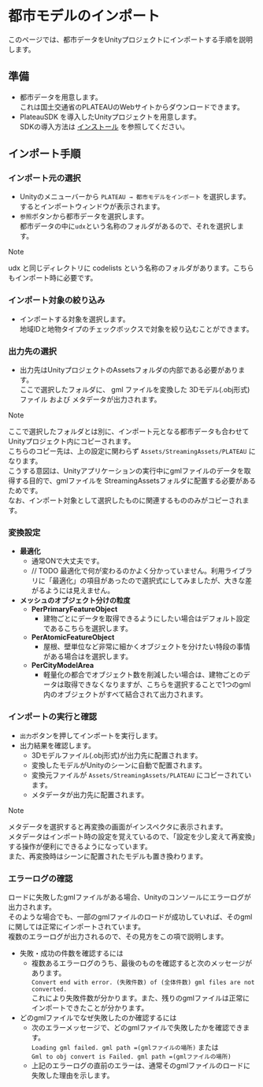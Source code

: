 # 都市モデルのインポート

このページでは、都市データをUnityプロジェクトにインポートする手順を説明します。

## 準備
- 都市データを用意します。   
  これは国土交通省のPLATEAUのWebサイトからダウンロードできます。  
- PlateauSDK を導入したUnityプロジェクトを用意します。  
  SDKの導入方法は [インストール](Installation.md) を参照してください。

## インポート手順
### インポート元の選択
- Unityのメニューバーから ```PLATEAU → 都市モデルをインポート``` を選択します。   
  するとインポートウィンドウが表示されます。
- ```参照```ボタンから都市データを選択します。   
  都市データの中に```udx```という名称のフォルダがあるので、それを選択します。

>[!NOTE]
> udx と同じディレクトリに codelists という名称のフォルダがあります。こちらもインポート時に必要です。

### インポート対象の絞り込み
- インポートする対象を選択します。  
  地域IDと地物タイプのチェックボックスで対象を絞り込むことができます。

### 出力先の選択
- 出力先はUnityプロジェクトのAssetsフォルダの内部である必要があります。  
  ここで選択したフォルダに、 gml ファイルを変換した 3Dモデル(.obj形式)ファイル および メタデータが出力されます。

>[!NOTE]
>   ここで選択したフォルダとは別に、インポート元となる都市データも合わせてUnityプロジェクト内にコピーされます。  
>   こちらのコピー先は、上の設定に関わらず ```Assets/StreamingAssets/PLATEAU``` になります。  
>   こうする意図は、Unityアプリケーションの実行中にgmlファイルのデータを取得する目的で、gmlファイルを StreamingAssetsフォルダに配置する必要があるためです。  
>   なお、インポート対象として選択したものに関連するもののみがコピーされます。

### 変換設定  
- **最適化**
  - 通常ONで大丈夫です。  
  - // TODO 最適化で何が変わるのかよく分かっていません。利用ライブラリに「最適化」の項目があったので選択式にしてみましたが、大きな差がるようには見えません。
- **メッシュのオブジェクト分けの粒度**
  - **PerPrimaryFeatureObject**
    - 建物ごとにデータを取得できるようにしたい場合はデフォルト設定であるこちらを選択します。
  - **PerAtomicFeatureObject**
    - 屋根、壁単位など非常に細かくオブジェクトを分けたい特段の事情がある場合はを選択します。  
  - **PerCityModelArea**
    - 軽量化の都合でオブジェクト数を削減したい場合は、建物ごとのデータは取得できなくなりますが、こちらを選択することで1つのgml内のオブジェクトがすべて結合されて出力されます。

### インポートの実行と確認
  - ```出力```ボタンを押してインポートを実行します。
  - 出力結果を確認します。
     - 3Dモデルファイル(.obj形式)が出力先に配置されます。
     - 変換したモデルがUnityのシーンに自動で配置されます。
     - 変換元ファイルが ```Assets/StreamingAssets/PLATEAU``` にコピーされています。
     - メタデータが出力先に配置されます。

>[!NOTE]
> メタデータを選択すると再変換の画面がインスペクタに表示されます。  
> メタデータはインポート時の設定を覚えているので、「設定を少し変えて再変換」する操作が便利にできるようになっています。  
> また、再変換時はシーンに配置されたモデルも置き換わります。


### エラーログの確認

ロードに失敗したgmlファイルがある場合、Unityのコンソールにエラーログが出力されます。  
そのような場合でも、一部のgmlファイルのロードが成功していれば、そのgmlに関しては正常にインポートされています。  
複数のエラーログが出力されるので、その見方をこの項で説明します。
- 失敗・成功の件数を確認するには
  - 複数あるエラーログのうち、最後のものを確認すると次のメッセージがあります。  
    ```Convert end with error. (失敗件数) of (全体件数) gml files are not converted.```  
    これにより失敗件数が分かります。また、残りのgmlファイルは正常にインポートできたことが分かります。
- どのgmlファイルでなぜ失敗したのか確認するには
  - 次のエラーメッセージで、どのgmlファイルで失敗したかを確認できます。  
    ```Loading gml failed. gml path =(gmlファイルの場所)``` または  
    ```Gml to obj convert is Failed. gml path =(gmlファイルの場所)```  
  - 上記のエラーログの直前のエラーは、通常そのgmlファイルのロードに失敗した理由を示します。